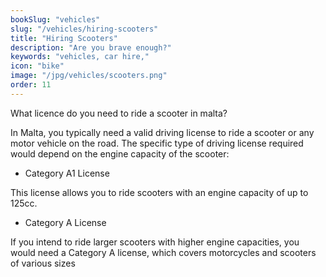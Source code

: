 ```yaml
---
bookSlug: "vehicles"
slug: "/vehicles/hiring-scooters"
title: "Hiring Scooters"
description: "Are you brave enough?"
keywords: "vehicles, car hire,"
icon: "bike"
image: "/jpg/vehicles/scooters.png"
order: 11
---
```

What licence do you need to ride a scooter in malta?

In Malta, you typically need a valid driving license to ride a scooter or any motor vehicle on the road. The specific type of driving license required would depend on the engine capacity of the scooter:

- Category A1 License

This license allows you to ride scooters with an engine capacity of up to 125cc. 

- Category A License

If you intend to ride larger scooters with higher engine capacities, you would need a Category A license, which covers motorcycles and scooters of various sizes
